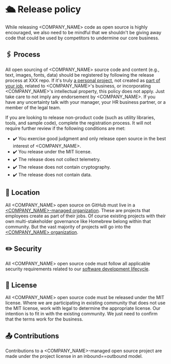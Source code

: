 # 🛳️ Release policy

While releasing <COMPANY_NAME> code as open source is highly encouraged, we also need to be mindful that we shouldn't be giving away code that
could be used by competitors to undermine our core business.

## 🖇️ Process

All open sourcing of <COMPANY_NAME> source code and content (e.g., text, images, fonts, data)
should be registered by following the release process at XXX repo.
If it's truly [a personal project](https://github.com/github/balanced-employee-ip-agreement), not created as [part of your job](XXX), related to <COMPANY_NAME>'s business, or incorporating <COMPANY_NAME>'s intellectual property,
this policy does not apply. Just take care to not imply any endorsement by <COMPANY_NAME>. If you have any uncertainty talk with your manager,
your HR business partner, or a member of the legal team.

If you are looking to release non-product code (such as utility libraries, tools, and sample code), complete the registration process. It will not require further review if the following conditions are met:

- ✔️ You exercise good judgment and only release open source in the best interest of <COMPANY_NAME>.
- ✔️ You release under the MIT license.
- ✔️ The release does not collect telemetry.
- ✔️ The release does not contain cryptography.
- ✔️ The release does not contain data.

## 🏡 Location

All <COMPANY_NAME> open source on GitHub must live in a [<COMPANY_NAME>-managed organization](XXX). These are projects that employees create as part of their jobs.
Of course existing projects with their own multi-stakeholder governance like Homebrew belong within that community.
But the vast majority of projects will go into the [<COMPANY_NAME> organization](https://github.com/<COMPANY_NAME>).

## ✏️ Security

All <COMPANY_NAME> open source code must follow all applicable security requirements
related to our [software development lifecycle](XXX).

## 📖 License

All <COMPANY_NAME> open source code must be released under the MIT license. Where we
are participating in existing community that does not use the MIT license, work
with legal to determine the appropriate license. Our
intention is to fit in with the existing community. We just need to confirm that
the terms work for the business.

## 📤 Contributions

Contributions to a <COMPANY_NAME>-managed open source project are made under the project license in an inbound==outbound model.
